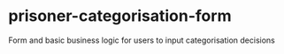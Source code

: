 # prisoner-categorisation-form
Form and basic business logic for users to input categorisation decisions
